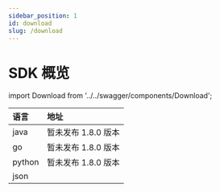 ```yaml
---
sidebar_position: 1
id: download
slug: /download
---
```


# SDK 概览

import Download from '../../swagger/components/Download';

| 语言 | 地址 |
| :-----| :----- |
| java | 暂未发布 1.8.0 版本 | 
| go | 暂未发布 1.8.0 版本 | 
| python | 暂未发布 1.8.0 版本 | 
| json | <Download/> |